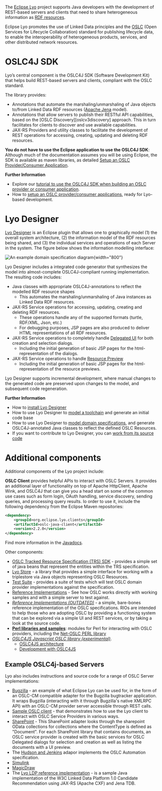 The [Eclipse Lyo](http://www.eclipse.org/lyo/) project supports Java developers with the development of REST-based servers and clients that need to share heterogeneous information as [RDF resources](https://www.w3.org/TR/rdf11-primer/).

Eclipse Lyo promotes the use of Linked Data principles and the [OSLC](http://docs.oasis-open.org/oslc-core/oslc-core/v3.0/oslc-core-v3.0-part1-overview.html) (Open Services for Lifecycle Collaboration) standard for publishing lifecycle data, to enable the interoperability of heterogeneous products, services, and other distributed network resources.

# OSLC4J SDK

Lyo’s central component is the OSLC4J SDK (Software Development Kit) that helps build REST-based servers and clients, compliant with the OSLC standard.

The library provides:

* Annotations that automate the marshaling/unmarshaling of Java objects to/from Linked Data RDF resources ([Apache Jena](https://jena.apache.org/) model).
* Annotations that allow servers to publish their RESTful API capabilities, based on the [OSLC Discovery][oslcv3discovery] approach. This in turn facilitates for clients to discover and use available capabilities.
* JAX-RS Providers and utility classes to facilitate the development of REST operations for accessing, creating, updating and deleting RDF resources.

**You do not have to use the Eclipse application to use the OSLC4J SDK**: Although much of the documentation assumes you will be using Eclipse, the SDK is available as maven libraries, as detailed [Setup an OSLC Provider/Consumer Application](./setup-an-oslc-provider-consumer-application).</div>


**Further Information**

* Explore our [tutorial to use the OSLC4J SDK when building an OSLC provider or consumer application](../index).
* How to [setup an OSLC provider/consumer applications](./setup-an-oslc-provider-consumer-application), ready for Lyo-based development.

# Lyo Designer

[Lyo Designer](lyo-designer) is an Eclipse plugin that allows one to graphically model (1) the overall system architecture, (2) the information model of the RDF resources being shared, and (3) the individual services and operations of each Server in the system. The figure below shows the information modelling interface:

![An example domain specification diagram](./eclipse-lyo/images/LyoToolchainModel-SpecificationDiagram.png){width="800"}

Lyo Designer includes a integrated code generator that synthesizes the model into almost-complete OSLC4J-compliant running implementation.
The resulting code includes:

* Java classes with appropriate OSLC4J-annotations to reflect the modelled RDF resource shapes
    * This automates the marshaling/unmarshaling of Java instances as Linked Data RDF resources.
* JAX-RS Service operations for accessing, updating, creating and deleting RDF resources.
    * These operations handle any of the supported formats (turtle, RDF/XML, Json, etc.)
    * For debugging purposes, JSP pages are also produced to deliver HTML representations of all RDF resources.
* JAX-RS Service operations to completely handle [Delegated UI](http://docs.oasis-open.org/oslc-core/oslc-core/v3.0/cs01/part4-delegated-dialogs/oslc-core-v3.0-cs01-part4-delegated-dialogs.html) for both creation and selection dialogs.
    * Including the initial generation of basic JSP pages for the html-representation of the dialogs.
* JAX-RS Service operations to handle [Resource Preview](http://docs.oasis-open.org/oslc-core/oslc-core/v3.0/cs01/part3-resource-preview/oslc-core-v3.0-cs01-part3-resource-preview.html)
    * Including the initial generation of basic JSP pages for the html-representation of the resource previews.

Lyo Designer supports incremental development, where manual changes to the generated code are preserved upon changes to the model, and subsequent code regeneration.

**Further Information**

* How to [install Lyo Designer](./install-lyo-designer)
* How to use Lyo Designer to [model a toolchain](./toolchain-modelling-workshop) and generate an initial code base
* How to use Lyo Designer to [model domain specifications](./domain-specification-modelling-workshop), and generate OSLC4J-annotated Java classes to reflect the defined OSLC Resources. 
* If you want to contribute to Lyo Designer, you can [work from its source code](https://github.com/eclipse/lyo.designer/wiki/Working-from-Source-Code)


# Additional components

Additional components of the Lyo project include:

**OSLC Client** provides helpful APIs to interact with OSLC Servers. It provides an additional layer of functionality on top of Apache HttpClient, Apache Wink, and OSLC4J that can give you a head start on some of the common use cases such as form login, OAuth handling, service discovery, sending queries, and processing query results. Io order to use it, include the following dependency from the Eclipse Maven repositories:

```xml
<dependency>
    <groupId>org.eclipse.lyo.clients</groupId>
    <artifactId>oslc-java-client</artifactId>
    <version>2.2.0</version>
</dependency>
```

Find more information in the [Javadocs](https://download.eclipse.org/lyo/docs/client/2.2.0/overview-summary.html).

Other components:

* [OSLC Tracked Resource Specification (TRS) SDK](https://wiki.eclipse.org/Lyo/TRSSDK) - provides a simple set of java beans that represent the entities within the TRS specification.
* [Lyo Store](https://github.com/eclipse/lyo-store) - a library that provides a simple interface for working with a triplestore via Java objects representing OSLC Resources.
* [Test Suite](https://wiki.eclipse.org/Lyo/LyoTestSuite) - provides a suite of tests which will test OSLC domain provider implementations against the specification.
* [Reference Implementations](https://wiki.eclipse.org/Lyo/BuildingOSLC4J) - See how OSLC works directly with working samples and with a simple server to test against.
* [_Reference Implementations (OUTDATED)_](Lyo/LyoRIO) - a simple, bare-bones reference implementation of the OSLC specifications. RIOs are intended to help those who are adopting OSLC by providing a functioning system that can be explored via a simple UI and REST services, or by taking a look at the source code.
* [**Perl libraries and samples**](http://wiki.eclipse.org/Lyo/LyoPerl): modules for Perl for interacting with OSLC providers, including the [Net-OSLC PERL library](http://arroway.github.com/Net-OSLC-CM/)
* [_OSLC4JS Javascript OSLC library (experimental)_](https://wiki.eclipse.org/Lyo/Oslc4Js).
    - [OSLC4JS architecture](http://oslc.github.io/developing-oslc-applications/oslc-open-source-node-projects.html)
    - [Development with OSLC4JS](https://wiki.eclipse.org/DevelopingOslc4Js)

## Example OSLC4j-based Servers

Lyo also includes instructions and source code for a range of OSLC Server implementations:

* [Bugzilla](https://wiki.eclipse.org/Lyo/BuildOSLC4JBugzilla) - an example of what Eclipse Lyo can be used for, in the form of an OSLC-CM compatible adapter for the Bugzilla bugtracker application. It wraps Bugzilla (interacting with it through Bugzilla's native XMLRPC API) with an OSLC-CM provider server accessible through REST calls.
* [Sample OSLC client](https://wiki.eclipse.org/Lyo/BuildClient) - that demonstrates how to use the Lyo client to interact with OSLC Service Providers in various ways.
* [SharePoint](https://wiki.eclipse.org/Lyo/SharepointAdapter) - This SharePoint adapter looks through the sharepoint OData collections for collections where the ContentType is defined as "Document". For each SharePoint library that contains documents, an OSLC service provider is created with the basic services for OSLC Delegated dialogs for selection and creation as well as listing the documents with a UI preview.
* The [Hudson and Jenkins](https://wiki.eclipse.org/Lyo/JenkinsPlugin) adapor implements the OSLC Automation specification.
* [Simulink](https://wiki.eclipse.org/Lyo/Simulink)
* [MagicDraw](https://wiki.eclipse.org/Lyo/MagicDraw)
* The [Lyo LDP reference implementation](https://wiki.eclipse.org/Lyo/BuildLDPSample) - is a sample Java implementation of the W3C Linked Data Platform 1.0 Candidate Recommendation using JAX-RS (Apache CXF) and Jena TDB.

